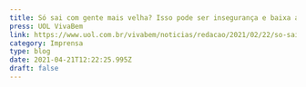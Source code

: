 ```yaml
---
title: Só sai com gente mais velha? Isso pode ser insegurança e baixa autoestima
press: UOL VivaBem
link: https://www.uol.com.br/vivabem/noticias/redacao/2021/02/22/so-sai-com-gente-mais-velha-isso-pode-ser-inseguranca-e-baixa-autoestima.htm
category: Imprensa
type: blog
date: 2021-04-21T12:22:25.995Z
draft: false
---
```

